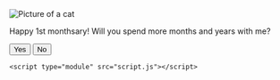 <!DOCTYPE html>
<html lang="en">
  <head>
    <meta charset="UTF-8" />
    <meta name="viewport" content="width=device-width, initial-scale=1.0" />
    <link rel="preconnect" href="https://fonts.googleapis.com" />
    <link rel="preconnect" href="https://fonts.gstatic.com" crossorigin />
    <link
      href="https://fonts.googleapis.com/css2?family=Protest+Riot&display=swap"
      rel="stylesheet"
    />
    <link rel="stylesheet" href="style.css" />
    <title>Valentine</title>
  </head>
  <body>
    <main class="container">
      <img class="cat-img" src="img/cat-0.jpg" alt="Picture of a cat" />
      <p class="title">Happy 1st monthsary! Will you spend more months and years with me?</p>
      <div class="buttons">
        <button type="button" class="btn btn--yes">Yes</button>
        <button type="button" class="btn btn--no">No</button>
      </div>
    </main>

    <script type="module" src="script.js"></script>
  </body>
</html>
